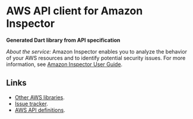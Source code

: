 # AWS API client for Amazon Inspector

**Generated Dart library from API specification**

*About the service:*
Amazon Inspector enables you to analyze the behavior of your AWS resources
and to identify potential security issues. For more information, see <a
href="https://docs.aws.amazon.com/inspector/latest/userguide/inspector_introduction.html">
Amazon Inspector User Guide</a>.

## Links

- [Other AWS libraries](https://github.com/agilord/aws_client/tree/master/generated).
- [Issue tracker](https://github.com/agilord/aws_client/issues).
- [AWS API definitions](https://github.com/aws/aws-sdk-js/tree/master/apis).
